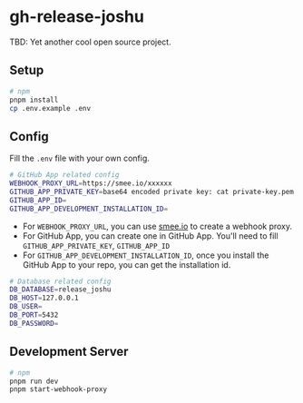 # gh-release-joshu

TBD: Yet another cool open source project.

## Setup

```bash
# npm
pnpm install
cp .env.example .env
```

## Config

Fill the `.env` file with your own config.

```bash
# GitHub App related config
WEBHOOK_PROXY_URL=https://smee.io/xxxxxx
GITHUB_APP_PRIVATE_KEY=base64 encoded private key: cat private-key.pem | base64 -b 0
GITHUB_APP_ID=
GITHUB_APP_DEVELOPMENT_INSTALLATION_ID=
```

* For `WEBHOOK_PROXY_URL`, you can use [smee.io](https://smee.io/) to create a webhook proxy.
* For GitHub App, you can create one in GitHub App. You'll need to fill `GITHUB_APP_PRIVATE_KEY`, `GITHUB_APP_ID`
* For `GITHUB_APP_DEVELOPMENT_INSTALLATION_ID`, once you install the GitHub App to your repo, you can get the installation id.

```bash
# Database related config
DB_DATABASE=release_joshu
DB_HOST=127.0.0.1
DB_USER=
DB_PORT=5432
DB_PASSWORD=
```

## Development Server

```bash
# npm
pnpm run dev
pnpm start-webhook-proxy
```

